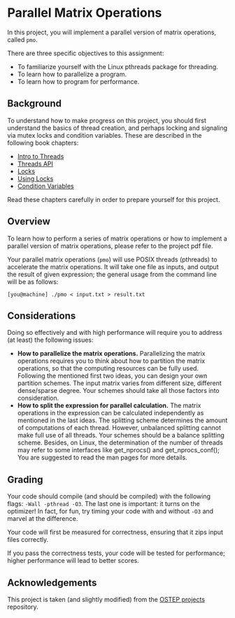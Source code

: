# Parallel Matrix Operations

In this project, you will implement a parallel version of matrix operations,
called `pmo`.

There are three specific objectives to this assignment:

* To familiarize yourself with the Linux pthreads package for threading.
* To learn how to parallelize a program.
* To learn how to program for performance.

## Background

To understand how to make progress on this project, you should first
understand the basics of thread creation, and perhaps locking and signaling
via mutex locks and condition variables. These are described in the following
book chapters:

- [Intro to Threads](http://pages.cs.wisc.edu/~remzi/OSTEP/threads-intro.pdf)
- [Threads API](http://pages.cs.wisc.edu/~remzi/OSTEP/threads-api.pdf)
- [Locks](http://pages.cs.wisc.edu/~remzi/OSTEP/threads-locks.pdf)
- [Using Locks](http://pages.cs.wisc.edu/~remzi/OSTEP/threads-locks-usage.pdf)
- [Condition Variables](http://pages.cs.wisc.edu/~remzi/OSTEP/threads-cv.pdf)

Read these chapters carefully in order to prepare yourself for this project.

## Overview

To learn how to perform a series of matrix operations or how to implement a
parallel version of matrix operations, please refer to the project pdf file.

Your parallel matrix operations (`pmo`) will use POSIX threads (pthreads) to
accelerate the matrix operations. It will take one file as inputs, and
output the result of given expression; the general usage from the command line
will be as follows:

```Shell
[you@machine] ./pmo < input.txt > result.txt
```

## Considerations

Doing so effectively and with high performance will require you to address (at
least) the following issues:

- **How to parallelize the matrix operations.** Parallelizing the matrix
    operations requires you to think about how to partition the matrix
    operations, so that the computing resources can be fully used. Following
    the mentioned first two ideas, you can design your own partition schemes.
    The input matrix varies from different size, different dense/sparse degree.
    Your schemes should take all those factors into consideration.
- **How to split the expression for parallel calculation.** The matrix
    operations in the expression can be calculated independently as mentioned
    in the last ideas. The splitting scheme determines the amount of
    computations of each thread. However, unbalanced splitting cannot make full
    use of all threads. Your schemes should be a balance splitting scheme.
    Besides, on Linux, the determination of the number of threads may refer to
    some interfaces like get_nprocs() and get_nprocs_conf(); You are suggested
    to read the man pages for more details.

## Grading

Your code should compile (and should be compiled) with the following flags:
`-Wall -pthread -O3`. The last one is important: it turns on the
optimizer! In fact, for fun, try timing your code with and without `-O3` and
marvel at the difference.

Your code will first be measured for correctness, ensuring that it zips input
files correctly.

If you pass the correctness tests, your code will be tested for performance;
higher performance will lead to better scores.

## Acknowledgements

This project is taken (and slightly modified) from the [OSTEP projects](https://github.com/remzi-arpacidusseau/ostep-projects/blob/master/initial-utilities/README.md)
repository.
